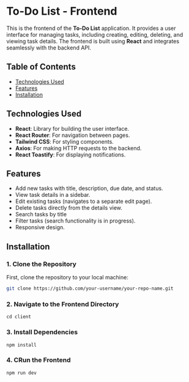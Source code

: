 # To-Do List - Frontend

This is the frontend of the **To-Do List** application. It provides a user interface for managing tasks, including creating, editing, deleting, and viewing task details. The frontend is built using **React** and integrates seamlessly with the backend API.

## Table of Contents

- [Technologies Used](#technologies-used)
- [Features](#features)
- [Installation](#installation)

## Technologies Used

- **React**: Library for building the user interface.
- **React Router**: For navigation between pages.
- **Tailwind CSS**: For styling components.
- **Axios**: For making HTTP requests to the backend.
- **React Toastify**: For displaying notifications.

## Features

- Add new tasks with title, description, due date, and status.
- View task details in a sidebar.
- Edit existing tasks (navigates to a separate edit page).
- Delete tasks directly from the details view.
- Search tasks by title
- Filter tasks (search functionality is in progress).
- Responsive design.

## Installation

### 1. Clone the Repository

First, clone the repository to your local machine:

```bash
git clone https://github.com/your-username/your-repo-name.git

```
### 2. Navigate to the Frontend Directory
```
cd client
```
### 3. Install Dependencies
```
npm install

```
### 4. CRun the Frontend
```
npm run dev

```
